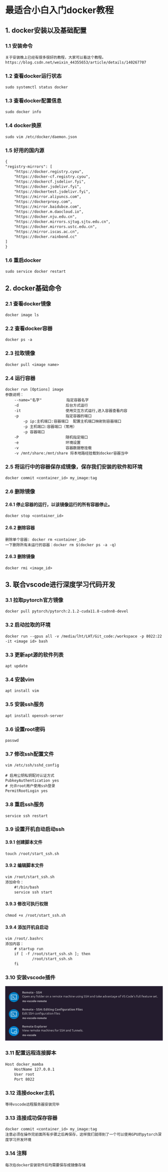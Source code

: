 # 最适合小白入门docker教程

## 1. docker安装以及基础配置
### 1.1 安装命令
	关于安装晚上已经有很多很好的教程，大家可以看这个教程。
	https://blog.csdn.net/weixin_44355653/article/details/140267707

### 1.2 查看docker运行状态
 	sudo systemctl status docker
 	
### 1.3 查看docker配置信息
 	sudo docker info
 	
### 1.4 docker换原
 	sudo vim /etc/docker/daemon.json

### 1.5 好用的国内源
	{
	"registry-mirrors": [
		"https://docker.registry.cyou",
		"https://docker-cf.registry.cyou",
		"https://dockercf.jsdelivr.fyi",
		"https://docker.jsdelivr.fyi",
		"https://dockertest.jsdelivr.fyi",
		"https://mirror.aliyuncs.com",
		"https://dockerproxy.com",
		"https://mirror.baidubce.com",
		"https://docker.m.daocloud.io",
		"https://docker.nju.edu.cn",
		"https://docker.mirrors.sjtug.sjtu.edu.cn",
		"https://docker.mirrors.ustc.edu.cn",
		"https://mirror.iscas.ac.cn",
		"https://docker.rainbond.cc"
	]
	}
	
### 1.6 重启docker
	sudo service docker restart

## 2. docker基础命令
### 2.1 查看docker镜像
	docker image ls

### 2.2 查看docker容器
 	docker ps -a
 	
### 2.3 拉取镜像
	docker pull <image name>

### 2.4 运行容器
	docker run [Options] image
	参数说明：
		--name="名字"           指定容器名字
		-d                     后台方式运行
		-it                    使用交互方式运行,进入容器查看内容
		-p                     指定容器的端口
			-p ip:主机端口:容器端口  配置主机端口映射到容器端口
			-p 主机端口:容器端口（常用）
			-p 容器端口
		-P                     随机指定端口
		-e					   环境设置
		-v					   容器数据卷挂载
		-v /mnt/share:/mnt/share 将本地路经挂载到docker容器当中

### 2.5 将运行中的容器保存成镜像，保存我们安装的软件和环境
	docker commit <container_id> my_image:tag
	
### 2.6 删除镜像
#### 2.6.1 停止容器的运行，以该镜像运行的所有容器停止。
	docker stop <container_id>
#### 2.6.2 删除容器
	删除单个容器: docker rm <container_id>
	一下删除所有未运行的容器：docker rm $(docker ps -a -q)
#### 2.6.3 删除镜像	
	docker rmi <image_id>	
	

## 3. 联合vscode进行深度学习代码开发
### 3.1 拉取pytorch官方镜像
	docker pull pytorch/pytorch:2.1.2-cuda11.8-cudnn8-devel

### 3.2 启动拉取的环境
	docker run --gpus all -v /media/lht/LHT/Git_code:/workspace -p 8022:22 -it <image id> bash

### 3.3	更新apt源的软件列表
	apt update

### 3.4 安装vim
	apt install vim

### 3.5 安装ssh服务
	apt install openssh-server

### 3.6 设置root密码
	passwd

### 3.7 修改ssh配置文件
	vim /etc/ssh/sshd_config
	
	# 启用公钥私钥配对认证方式
	PubkeyAuthentication yes
	# 允许root用户使用ssh登录
	PermitRootLogin yes

### 3.8 重启ssh服务
	service ssh restart

### 3.9 设置开机自动启动ssh
#### 3.9.1 创建脚本文件
	touch /root/start_ssh.sh

#### 3.9.2 编辑脚本文件 
	vim /root/start_ssh.sh
	添加命令：
		#!/bin/bash
		service ssh start
#### 3.9.3 修改可执行权限
	chmod +x /root/start_ssh.sh

#### 3.9.4 添加开机自启动
	vim /root/.bashrc
	添加内容：
		# startup run
		if [ -f /root/start_ssh.sh ]; then
				/root/start_ssh.sh
		fi

### 3.10 安装vscode插件
![alt text](image.png)

### 3.11 配置远程连接脚本
	Host docker_mamba
		HostName 127.0.0.1
		User root
		Port 8022

### 3.12 连接docker主机
	等待vscode远程服务器安装完毕

### 3.13 连接成功保存容器
	docker commit <container_id> my_image:tag
	注意必须在操作完前面所有步骤之后再保存，这样我们就得到了一个可以使用GPU的pytorch深度学习开发环境

### 3.14 注释
	每次在docker安装软件后均需要保存成镜像存储


